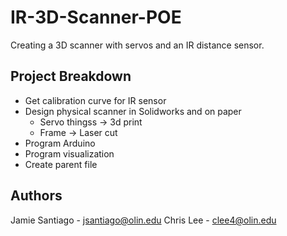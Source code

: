 # IR-3D-Scanner-POE
Creating a 3D scanner with servos and an IR distance sensor.

## Project Breakdown
- Get calibration curve for IR sensor
- Design physical scanner in Solidworks and on paper
  - Servo thingss -> 3d print
  - Frame -> Laser cut
- Program Arduino
- Program visualization
- Create parent file

## Authors
Jamie Santiago - jsantiago@olin.edu
Chris Lee - clee4@olin.edu

